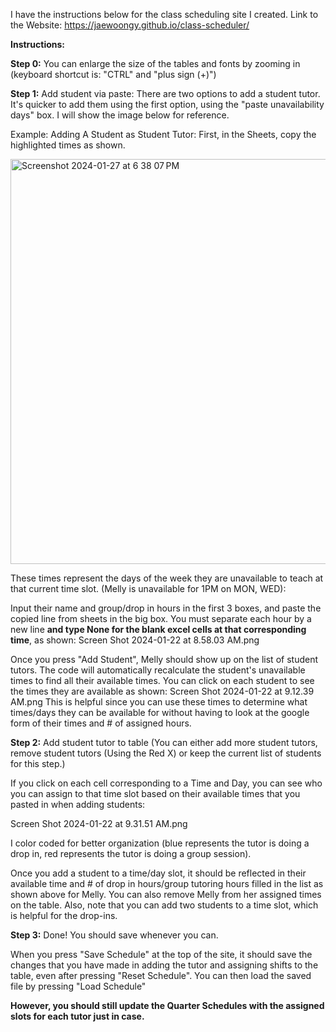 I have the instructions below for the class scheduling site I created.
Link to the Website: https://jaewoongy.github.io/class-scheduler/

**Instructions:**

**Step 0:** You can enlarge the size of the tables and fonts by zooming in (keyboard shortcut is: "CTRL" and "plus sign (+)")

**Step 1:** Add student via paste: 
There are two options to add a student tutor. It's quicker to add them using the first option, using the "paste unavailability days" box. I will show the image below for reference.

Example:
Adding A Student as Student Tutor:
First, in the Sheets, copy the highlighted times as shown. 

<img width="648" alt="Screenshot 2024-01-27 at 6 38 07 PM" src="https://github.com/jaewoongy/class-scheduler/assets/56903210/041b3fb0-395f-4089-a181-69c899e7b5b9">


These times represent the days of the week they are unavailable to teach at that current time slot. (Melly is unavailable for 1PM on MON, WED):

Input their name and group/drop in hours in the first 3 boxes, and paste the copied line from sheets in the big box. You must separate each hour by a new line **and type None for the blank excel cells at that corresponding time**, as shown:
Screen Shot 2024-01-22 at 8.58.03 AM.png

Once you press "Add Student", Melly should show up on the list of student tutors. The code will automatically recalculate the student's unavailable times to find all their available times. You can click on each student to see the times they are available as shown:
Screen Shot 2024-01-22 at 9.12.39 AM.png
This is helpful since you can use these times to determine what times/days they can be available for without having to look at the google form of their times and # of assigned hours.



**Step 2:** Add student tutor to table (You can either add more student tutors, remove student tutors (Using the Red X) or keep the current list of students for this step.)

If you click on each cell corresponding to a Time and Day, you can see who you can assign to that time slot based on their available times that you pasted in when adding students:

Screen Shot 2024-01-22 at 9.31.51 AM.png

I color coded for better organization (blue represents the tutor is doing a drop in, red represents the tutor is doing a group session).

Once you add a student to a time/day slot, it should be reflected in their available time and # of drop in hours/group tutoring hours filled in the list as shown above for Melly. You can also remove Melly from her assigned times on the table. Also, note that you can add two students to a time slot, which is helpful for the drop-ins.


**Step 3:** Done! You should save whenever you can.

When you press "Save Schedule" at the top of the site, it should save the changes that you have made in adding the tutor and assigning shifts to the table, even after pressing "Reset Schedule". You can then load the saved file by pressing "Load Schedule"

**However, you should still update the Quarter Schedules with the assigned slots for each tutor just in case.**
